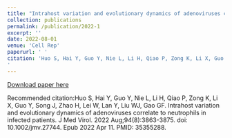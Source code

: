 ```yaml
---
title: "Intrahost variation and evolutionary dynamics of adenoviruses correlate to neutrophils in infected patients."
collection: publications
permalink: /publication/2022-1
excerpt: ''
date: 2022-08-01
venue: 'Cell Rep'
paperurl: ' '
citation: 'Huo S, Hai Y, Guo Y, Nie L, Li H, Qiao P, Zong K, Li X, Guo Y, Song J, Zhao H, Lei W, Lan Y, Liu WJ, Gao GF. Intrahost variation and evolutionary dynamics of adenoviruses correlate to neutrophils in infected patients. J Med Virol. 2022 Aug;94(8):3863-3875. doi: 10.1002/jmv.27744. Epub 2022 Apr 11. PMID: 35355288.
'
---
```


[Download paper here](https://pubmed.ncbi.nlm.nih.gov/35355288/)

Recommended citation:Huo S, Hai Y, Guo Y, Nie L, Li H, Qiao P, Zong K, Li X, Guo Y, Song J, Zhao H, Lei W, Lan Y, Liu WJ, Gao GF. Intrahost variation and evolutionary dynamics of adenoviruses correlate to neutrophils in infected patients. J Med Virol. 2022 Aug;94(8):3863-3875. doi: 10.1002/jmv.27744. Epub 2022 Apr 11. PMID: 35355288.

